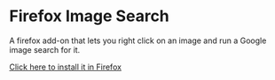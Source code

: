 # Firefox Image Search

A firefox add-on that lets you right click on an image and run a Google image search for it.

[Click here to install it in Firefox](https://addons.mozilla.org/en-US/firefox/addon/ff-image-search/)
